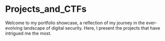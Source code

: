 # Projects_and_CTFs
Welcome to my portfolio showcase, a reflection of my journey in the ever-evolving landscape of digital security. Here, I present the projects that have intrigued me the most.
